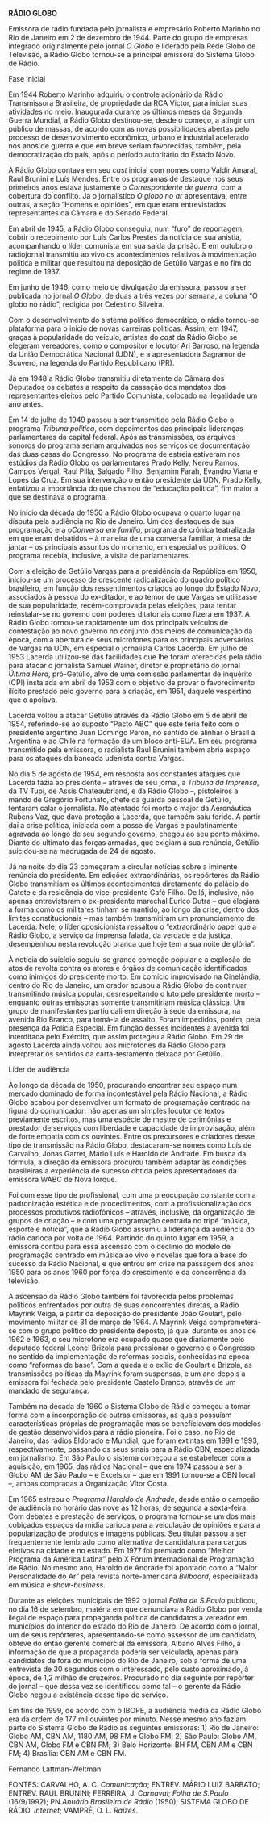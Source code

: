 **RÁDIO GLOBO**

Emissora de rádio fundada pelo jornalista e empresário Roberto Marinho
no Rio de Janeiro em 2 de dezembro de 1944. Parte do grupo de empresas
integrado originalmente pelo jornal *O Globo* e liderado pela Rede Globo
de Televisão, a Rádio Globo tornou-se a principal emissora do Sistema
Globo de Rádio.

Fase inicial

Em 1944 Roberto Marinho adquiriu o controle acionário da Rádio
Transmissora Brasileira, de propriedade da RCA Victor, para iniciar suas
atividades no meio. Inaugurada durante os últimos meses da Segunda
Guerra Mundial, a Rádio Globo destinou-se, desde o começo, a atingir um
público de massas, de acordo com as novas possibilidades abertas pelo
processo de desenvolvimento econômico, urbano e industrial acelerado nos
anos de guerra e que em breve seriam favorecidas, também, pela
democratização do país, após o período autoritário do Estado Novo.

A Rádio Globo contava em seu *cast* inicial com nomes como Valdir
Amaral, Raul Brunini e Luís Mendes. Entre os programas de destaque nos
seus primeiros anos estava justamente o *Correspondente de guerra*, com
a cobertura do conflito. Já o jornalístico *O globo no ar* apresentava,
entre outras, a seção “Homens e opiniões”, em que eram entrevistados
representantes da Câmara e do Senado Federal.

Em abril de 1945, a Rádio Globo conseguiu, num “furo” de reportagem,
cobrir o recebimento por Luís Carlos Prestes da notícia de sua anistia,
acompanhando o líder comunista em sua saída da prisão. E em outubro o
radiojornal transmitiu ao vivo os acontecimentos relativos à
movimentação política e militar que resultou na deposição de Getúlio
Vargas e no fim do regime de 1937.

Em junho de 1946, como meio de divulgação da emissora, passou a ser
publicada no jornal *O Globo*, de duas a três vezes por semana, a coluna
“O globo no rádio”, redigida por Celestino Silveira.

Com o desenvolvimento do sistema político democrático, o rádio tornou-se
plataforma para o início de novas carreiras políticas. Assim, em 1947,
graças à popularidade do veículo, artistas do *cast* da Rádio Globo se
elegeram vereadores, como o compositor e locutor Ari Barroso, na legenda
da União Democrática Nacional (UDN), e a apresentadora Sagramor de
Scuvero, na legenda do Partido Republicano (PR).

Já em 1948 a Rádio Globo transmitiu diretamente da Câmara dos Deputados
os debates a respeito da cassação dos mandatos dos representantes
eleitos pelo Partido Comunista, colocado na ilegalidade um ano antes.

Em 14 de julho de 1949 passou a ser transmitido pela Rádio Globo o
programa *Tribuna política*, com depoimentos das principais lideranças
parlamentares da capital federal. Após as transmissões, os arquivos
sonoros do programa seriam arquivados nos serviços de documentação das
duas casas do Congresso. No programa de estreia estiveram nos estúdios
da Rádio Globo os parlamentares Prado Kelly, Nereu Ramos, Campos Vergal,
Raul Pilla, Salgado Filho, Benjamim Farah, Evandro Viana e Lopes da
Cruz. Em sua intervenção o então presidente da UDN, Prado Kelly,
enfatizou a importância do que chamou de “educação política”, fim maior
a que se destinava o programa.

No início da década de 1950 a Rádio Globo ocupava o quarto lugar na
disputa pela audiência no Rio de Janeiro. Um dos destaques de sua
programação era o*Conversa em família*, programa de crônica teatralizada
em que eram debatidos – à maneira de uma conversa familiar, à mesa de
jantar – os principais assuntos do momento, em especial os políticos. O
programa recebia, inclusive, a visita de parlamentares.

Com a eleição de Getúlio Vargas para a presidência da República em 1950,
iniciou-se um processo de crescente radicalização do quadro político
brasileiro, em função dos ressentimentos criados ao longo do Estado
Novo, associados à pessoa do ex-ditador, e ao temor de que Vargas se
utilizasse de sua popularidade, recém-comprovada pelas eleições, para
tentar reinstalar-se no governo com poderes ditatoriais como fizera em
1937. A Rádio Globo tornou-se rapidamente um dos principais veículos de
contestação ao novo governo no conjunto dos meios de comunicação da
época, com a abertura de seus microfones para os principais adversários
de Vargas na UDN, em especial o jornalista Carlos Lacerda. Em julho de
1953 Lacerda utilizou-se das facilidades que lhe foram oferecidas pela
rádio para atacar o jornalista Samuel Wainer, diretor e proprietário do
jornal *Última Hora*, pró-Getúlio, alvo de uma comissão parlamentar de
inquérito (CPI) instalada em abril de 1953 com o objetivo de provar o
favorecimento ilícito prestado pelo governo para a criação, em 1951,
daquele vespertino que o apoiava.

Lacerda voltou a atacar Getúlio através da Rádio Globo em 5 de abril de
1954, referindo-se ao suposto “Pacto ABC” que este teria feito com o
presidente argentino Juan Domingo Perón, no sentido de alinhar o Brasil
à Argentina e ao Chile na formação de um bloco anti-EUA. Em seu programa
transmitido pela emissora, o radialista Raul Brunini também abria espaço
para os ataques da bancada udenista contra Vargas.

No dia 5 de agosto de 1954, em resposta aos constantes ataques que
Lacerda fazia ao presidente – através de seu jornal, a *Tribuna da
Imprensa*, da TV Tupi, de Assis Chateaubriand, e da Rádio Globo –,
pistoleiros a mando de Gregório Fortunato, chefe da guarda pessoal de
Getúlio, tentaram calar o jornalista. No atentado foi morto o major da
Aeronáutica Rubens Vaz, que dava proteção a Lacerda, que também saiu
ferido. A partir daí a crise política, iniciada com a posse de Vargas e
paulatinamente agravada ao longo de seu segundo governo, chegou ao seu
ponto máximo. Diante do ultimato das forças armadas, que exigiam a sua
renúncia, Getúlio suicidou-se na madrugada de 24 de agosto.

Já na noite do dia 23 começaram a circular notícias sobre a iminente
renúncia do presidente. Em edições extraordinárias, os repórteres da
Rádio Globo transmitiam os últimos acontecimentos diretamente do palácio
do Catete e da residência do vice-presidente Café Filho. De lá,
inclusive, não apenas entrevistaram o ex-presidente marechal Eurico
Dutra – que elogiara a forma como os militares tinham se mantido, ao
longo da crise, dentro dos limites constitucionais – mas também
transmitiram um pronunciamento de Lacerda. Nele, o líder oposicionista
ressaltou o “extraordinário papel que a Rádio Globo, a serviço da
imprensa falada, da verdade e da justiça, desempenhou nesta revolução
branca que hoje tem a sua noite de glória”.

À notícia do suicídio seguiu-se grande comoção popular e a explosão de
atos de revolta contra os atores e órgãos de comunicação identificados
como inimigos do presidente morto. Em comício improvisado na Cinelândia,
centro do Rio de Janeiro, um orador acusou a Rádio Globo de continuar
transmitindo música popular, desrespeitando o luto pelo presidente morto
– enquanto outras emissoras somente transmitiriam música clássica. Um
grupo de manifestantes partiu dali em direção à sede da emissora, na
avenida Rio Branco, para tomá-la de assalto. Foram impedidos, porém,
pela presença da Polícia Especial. Em função desses incidentes a avenida
foi interditada pelo Exército, que assim protegeu a Rádio Globo. Em 29
de agosto Lacerda ainda voltou aos microfones da Rádio Globo para
interpretar os sentidos da carta-testamento deixada por Getúlio.

Líder de audiência

Ao longo da década de 1950, procurando encontrar seu espaço num mercado
dominado de forma incontestável pela Rádio Nacional, a Rádio Globo
acabou por desenvolver um formato de programação centrado na figura do
comunicador: não apenas um simples locutor de textos previamente
escritos, mas uma espécie de mestre de cerimônias e prestador de
serviços com liberdade e capacidade de improvisação, além de forte
empatia com os ouvintes. Entre os precursores e criadores desse tipo de
transmissão na Rádio Globo, destacaram-se nomes como Luís de Carvalho,
Jonas Garret, Mário Luís e Haroldo de Andrade. Em busca da fórmula, a
direção da emissora procurou também adaptar às condições brasileiras a
experiência de sucesso obtida pelos apresentadores da emissora WABC de
Nova Iorque.

Foi com esse tipo de profissional, com uma preocupação constante com a
padronização estética e de procedimentos, com a profissionalização dos
processos produtivos radiofônicos – através, inclusive, da organização
de grupos de criação – e com uma programação centrada no tripé “música,
esporte e notícia”, que a Rádio Globo assumiu a liderança da audiência
do rádio carioca por volta de 1964. Partindo do quinto lugar em 1959, a
emissora contou para essa ascensão com o declínio do modelo de
programação centrado em música ao vivo e novelas que fora a base do
sucesso da Rádio Nacional, e que entrou em crise na passagem dos anos
1950 para os anos 1960 por força do crescimento e da concorrência da
televisão.

A ascensão da Rádio Globo também foi favorecida pelos problemas
políticos enfrentados por outra de suas concorrentes diretas, a Rádio
Mayrink Veiga, a partir da deposição do presidente João Goulart, pelo
movimento militar de 31 de março de 1964. A Mayrink Veiga
comprometera-se com o grupo político do presidente deposto, já que,
durante os anos de 1962 e 1963, o seu microfone era ocupado quase que
diariamente pelo deputado federal Leonel Brizola para pressionar o
governo e o Congresso no sentido da implementação de reformas sociais,
conhecidas na época como “reformas de base”. Com a queda e o exílio de
Goulart e Brizola, as transmissões políticas da Mayrink foram suspensas,
e um ano depois a emissora foi fechada pelo presidente Castelo Branco,
através de um mandado de segurança.

Também na década de 1960 o Sistema Globo de Rádio começou a tomar forma
com a incorporação de outras emissoras, as quais possuíam
características próprias de programação mas se beneficiavam dos modelos
de gestão desenvolvidos para a rádio pioneira. Foi o caso, no Rio de
Janeiro, das rádios Eldorado e Mundial, que foram extintas em 1991 e
1993, respectivamente, passando os seus sinais para a Rádio CBN,
especializada em jornalismo. Em São Paulo o sistema começou a se
estabelecer com a aquisição, em 1965, das rádios Nacional – que em 1974
passou a ser a Globo AM de São Paulo – e Excelsior – que em 1991
tornou-se a CBN local –, ambas compradas à Organização Vítor Costa.

Em 1965 estreou o *Programa Haroldo de Andrade*, desde então o campeão
de audiência no horário das nove às 12 horas, de segunda a sexta-feira.
Com debates e prestação de serviços, o programa tornou-se um dos mais
cobiçados espaços da mídia carioca para a veiculação de opiniões e para
a popularização de produtos e imagens públicas. Seu titular passou a ser
frequentemente lembrado como alternativa de candidatura para cargos
eletivos na cidade e no estado. Em 1977 foi premiado como “Melhor
Programa da América Latina” pelo X Fórum Internacional de Programação de
Rádio. No mesmo ano, Haroldo de Andrade foi apontado como a “Maior
Personalidade do Ar” pela revista norte-americana *Billboard*,
especializada em música e *show-business*.

Durante as eleições municipais de 1992 o jornal *Folha de S.Paulo*
publicou, no dia 16 de setembro, matéria em que denunciava a Rádio Globo
por venda ilegal de espaço para propaganda política de candidatos a
vereador em municípios do interior do estado do Rio de Janeiro. De
acordo com o jornal, um de seus repórteres, apresentando-se como
assessor de um candidato, obteve do então gerente comercial da emissora,
Albano Alves Filho, a informação de que a propaganda poderia ser
veiculada, apenas para candidatos de fora do município do Rio de
Janeiro, sob a forma de uma entrevista de 30 segundos com o interessado,
pelo custo aproximado, à época, de 1,2 milhão de cruzeiros. Procurado no
dia seguinte por repórter do jornal – que dessa vez se identificou como
tal – o gerente da Rádio Globo negou a existência desse tipo de serviço.

Em fins de 1999, de acordo com o IBOPE, a audiência média da Rádio Globo
era da ordem de 177 mil ouvintes por minuto. Nesse mesmo ano faziam
parte do Sistema Globo de Rádio as seguintes emissoras: 1) Rio de
Janeiro: Globo AM, CBN AM, 1180 AM, 98 FM e Globo FM; 2) São Paulo:
Globo AM, CBN AM, Globo FM e CBN FM; 3) Belo Horizonte: BH FM, CBN AM e
CBN FM; 4) Brasília: CBN AM e CBN FM.

Fernando Lattman-Weltman

FONTES: CARVALHO, A. C. *Comunicação*; ENTREV. MÁRIO LUIZ BARBATO;
ENTREV. RAUL BRUNINI; FERREIRA, J. *Carnaval*; *Folha de S.Paulo*
(16/9/1992); PN.*Anuário Brasileiro de Rádio* (1950); SISTEMA GLOBO DE
RÁDIO. *Internet*; VAMPRÉ, O. L. *Raízes*.

